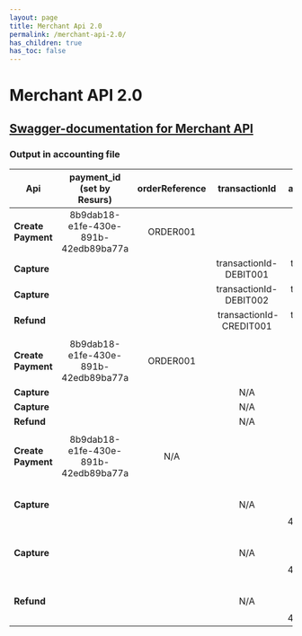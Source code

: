 ```yaml
---
layout: page
title: Merchant Api 2.0
permalink: /merchant-api-2.0/
has_children: true
has_toc: false
---
```



# Merchant API 2.0 

## [Swagger-documentation for Merchant API](https://merchant-api.resurs.com/)

### Output in accounting file

| Api                |      payment_id (set by Resurs)      | orderReference |      transactionId       |           accounting file            |
|--------------------|:------------------------------------:|:--------------:|:------------------------:|:------------------------------------:|
| **Create Payment** | 8b9dab18-e1fe-430e-891b-42edb89ba77a |    ORDER001    |                          |                                      |
| **Capture**        |                                      |                |  transactionId-DEBIT001  |        transactionId-DEBIT001        |
| **Capture**        |                                      |                |  transactionId-DEBIT002  |        transactionId-DEBIT002        |
| **Refund**         |                                      |                |  transactionId-CREDIT001 |       transactionId-CREDIT001        |
|                    |                                      |                |                          |                                      |
| **Create Payment** | 8b9dab18-e1fe-430e-891b-42edb89ba77a |    ORDER001    |                          |                                      |
| **Capture**        |                                      |                |           N/A            |               ORDER001               |
| **Capture**        |                                      |                |           N/A            |               ORDER001               |
| **Refund**         |                                      |                |           N/A            |               ORDER001               |
|                    |                                      |                |                          |                                      |
| **Create Payment** | 8b9dab18-e1fe-430e-891b-42edb89ba77a |      N/A       |                          |                                      |
| **Capture**        |                                      |                |           N/A            | 8b9dab18-e1fe-430e-891b-42edb89ba77a |
| **Capture**        |                                      |                |           N/A            | 8b9dab18-e1fe-430e-891b-42edb89ba77a |
| **Refund**         |                                      |                |           N/A            | 8b9dab18-e1fe-430e-891b-42edb89ba77a |

